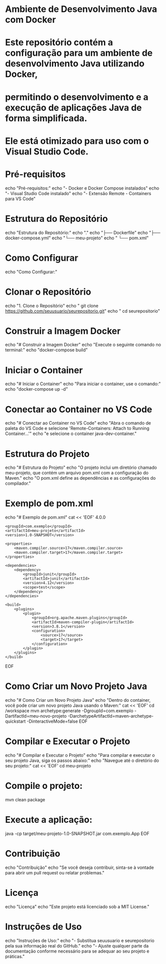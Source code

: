 # Ambiente de Desenvolvimento Java com Docker

# Este repositório contém a configuração para um ambiente de desenvolvimento Java utilizando Docker,
# permitindo o desenvolvimento e a execução de aplicações Java de forma simplificada.
# Ele está otimizado para uso com o Visual Studio Code.

# Pré-requisitos
echo "Pré-requisitos:"
echo "- Docker e Docker Compose instalados"
echo "- Visual Studio Code instalado"
echo "- Extensão Remote - Containers para VS Code"

# Estrutura do Repositório
echo "Estrutura do Repositório:"
echo "."
echo "├── Dockerfile"
echo "├── docker-compose.yml"
echo "└── meu-projeto"
echo "    └── pom.xml"

# Como Configurar
echo "Como Configurar:"

# Clonar o Repositório
echo "1. Clone o Repositório"
echo "   git clone https://github.com/seuusuario/seurepositorio.git"
echo "   cd seurepositorio"

# Construir a Imagem Docker
echo "# Construir a Imagem Docker"
echo "Execute o seguinte comando no terminal:"
echo "docker-compose build"

# Iniciar o Container
echo "# Iniciar o Container"
echo "Para iniciar o container, use o comando:"
echo "docker-compose up -d"

# Conectar ao Container no VS Code
echo "# Conectar ao Container no VS Code"
echo "Abra o comando de paleta do VS Code e selecione 'Remote-Containers: Attach to Running Container...'"
echo "e selecione o container java-dev-container."

# Estrutura do Projeto
echo "# Estrutura do Projeto"
echo "O projeto inclui um diretório chamado meu-projeto, que contém um arquivo pom.xml com a configuração do Maven."
echo "O pom.xml define as dependências e as configurações do compilador."

# Exemplo de pom.xml
echo "# Exemplo de pom.xml"
cat << 'EOF'
<project xmlns="http://maven.apache.org/POM/4.0.0"
         xmlns:xsi="http://www.w3.org/2001/XMLSchema-instance"
         xsi:schemaLocation="http://maven.apache.org/POM/4.0.0 http://maven.apache.org/xsd/maven-4.0.0.xsd">
    <modelVersion>4.0.0</modelVersion>

    <groupId>com.exemplo</groupId>
    <artifactId>meu-projeto</artifactId>
    <version>1.0-SNAPSHOT</version>

    <properties>
        <maven.compiler.source>17</maven.compiler.source>
        <maven.compiler.target>17</maven.compiler.target>
    </properties>

    <dependencies>
        <dependency>
            <groupId>junit</groupId>
            <artifactId>junit</artifactId>
            <version>4.12</version>
            <scope>test</scope>
        </dependency>
    </dependencies>

    <build>
        <plugins>
            <plugin>
                <groupId>org.apache.maven.plugins</groupId>
                <artifactId>maven-compiler-plugin</artifactId>
                <version>3.8.1</version>
                <configuration>
                    <source>17</source>
                    <target>17</target>
                </configuration>
            </plugin>
        </plugins>
    </build>
</project>
EOF

# Como Criar um Novo Projeto Java
echo "# Como Criar um Novo Projeto Java"
echo "Dentro do container, você pode criar um novo projeto Java usando o Maven:"
cat << 'EOF'
cd /workspace
mvn archetype:generate -DgroupId=com.exemplo -DartifactId=meu-novo-projeto -DarchetypeArtifactId=maven-archetype-quickstart -DinteractiveMode=false
EOF

# Compilar e Executar o Projeto
echo "# Compilar e Executar o Projeto"
echo "Para compilar e executar o seu projeto Java, siga os passos abaixo:"
echo "Navegue até o diretório do seu projeto:"
cat << 'EOF'
cd meu-projeto
# Compile o projeto:
mvn clean package
# Execute a aplicação:
java -cp target/meu-projeto-1.0-SNAPSHOT.jar com.exemplo.App
EOF

# Contribuição
echo "Contribuição"
echo "Se você deseja contribuir, sinta-se à vontade para abrir um pull request ou relatar problemas."

# Licença
echo "Licença"
echo "Este projeto está licenciado sob a MIT License."

# Instruções de Uso
echo "Instruções de Uso:"
echo "- Substitua seuusuario e seurepositorio pela sua informação real do GitHub."
echo "- Ajuste qualquer parte da documentação conforme necessário para se adequar ao seu projeto e práticas."

